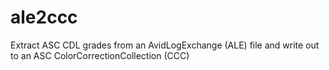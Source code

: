 ale2ccc
=======

Extract ASC CDL grades from an AvidLogExchange (ALE) file and write out to an ASC ColorCorrectionCollection (CCC)